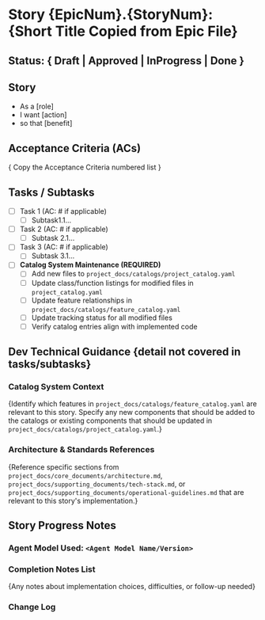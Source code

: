 # Story {EpicNum}.{StoryNum}: {Short Title Copied from Epic File}

## Status: { Draft | Approved | InProgress | Done }

## Story

- As a [role]
- I want [action]
- so that [benefit]

## Acceptance Criteria (ACs)

{ Copy the Acceptance Criteria numbered list }

## Tasks / Subtasks

- [ ] Task 1 (AC: # if applicable)
  - [ ] Subtask1.1...
- [ ] Task 2 (AC: # if applicable)
  - [ ] Subtask 2.1...
- [ ] Task 3 (AC: # if applicable)
  - [ ] Subtask 3.1...
- [ ] **Catalog System Maintenance (REQUIRED)**
  - [ ] Add new files to `project_docs/catalogs/project_catalog.yaml`
  - [ ] Update class/function listings for modified files in `project_catalog.yaml`
  - [ ] Update feature relationships in `project_docs/catalogs/feature_catalog.yaml`
  - [ ] Update tracking status for all modified files
  - [ ] Verify catalog entries align with implemented code

## Dev Technical Guidance {detail not covered in tasks/subtasks}

### Catalog System Context

{Identify which features in `project_docs/catalogs/feature_catalog.yaml` are relevant to this story. Specify any new components that should be added to the catalogs or existing components that should be updated in `project_docs/catalogs/project_catalog.yaml`.}

### Architecture & Standards References

{Reference specific sections from `project_docs/core_documents/architecture.md`, `project_docs/supporting_documents/tech-stack.md`, or `project_docs/supporting_documents/operational-guidelines.md` that are relevant to this story's implementation.}

## Story Progress Notes

### Agent Model Used: `<Agent Model Name/Version>`

### Completion Notes List

{Any notes about implementation choices, difficulties, or follow-up needed}

### Change Log
